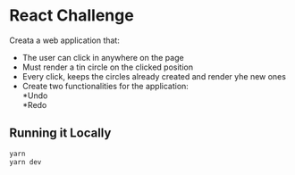 # React Challenge

Creata a web application that:

- The user can click in anywhere on the page
- Must render a tin circle on the clicked position
- Every click, keeps the circles already created and render yhe new ones
- Create two functionalities for the application:<br>
  *Undo<br>
  *Redo

## Running it Locally

```Bash
yarn
yarn dev
```
